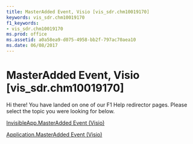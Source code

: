 ```yaml
---
title: MasterAdded Event, Visio [vis_sdr.chm10019170]
keywords: vis_sdr.chm10019170
f1_keywords:
- vis_sdr.chm10019170
ms.prod: office
ms.assetid: a0a58ea9-d075-4958-bb2f-797ac70aea10
ms.date: 06/08/2017
---
```



# MasterAdded Event, Visio [vis_sdr.chm10019170]

Hi there! You have landed on one of our F1 Help redirector pages. Please select the topic you were looking for below.

[InvisibleApp.MasterAdded Event (Visio)](http://msdn.microsoft.com/library/513c21c2-553a-0239-dbbe-401f2473f4c0%28Office.15%29.aspx)

[Application.MasterAdded Event (Visio)](http://msdn.microsoft.com/library/ef5ddfa4-3f33-e913-ea96-a1b063a1af2b%28Office.15%29.aspx)


